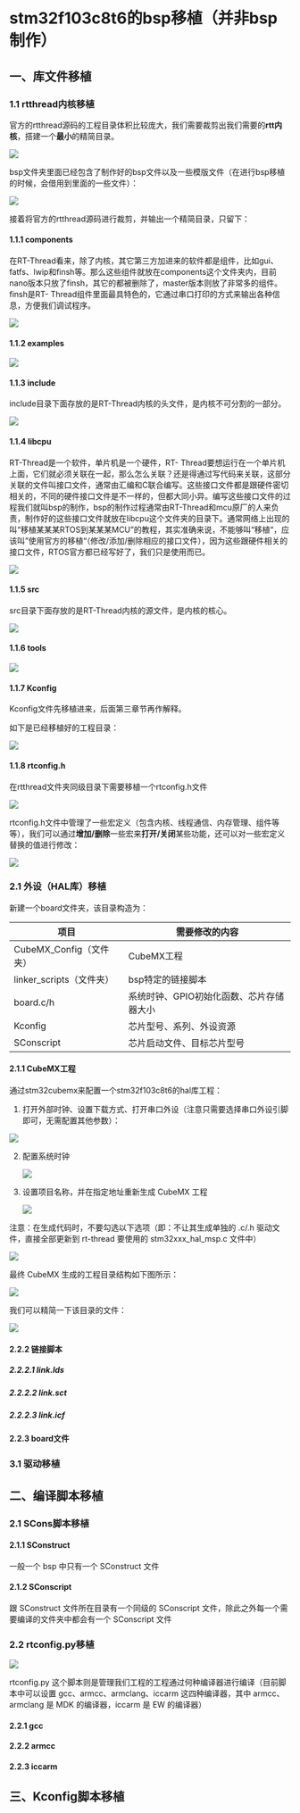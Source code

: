 # stm32f103c8t6的bsp移植（并非bsp制作）

## 一、库文件移植

### 1.1 rtthread内核移植

官方的rtthread源码的工程目录体积比较庞大，我们需要裁剪出我们需要的**rtt内核**，搭建一个**最小**的精简目录。

![](.pic/QQ20250122-151041.png)

bsp文件夹里面已经包含了制作好的bsp文件以及一些模版文件（在进行bsp移植的时候，会借用到里面的一些文件）：

![](.pic/QQ20250122-145927.png)

接着将官方的rtthread源码进行裁剪，并输出一个精简目录，只留下：

#### 1.1.1 components

在RT-Thread看来，除了内核，其它第三方加进来的软件都是组件，比如gui、fatfs、lwip和finsh等。那么这些组件就放在components这个文件夹内，目前nano版本只放了finsh，其它的都被删除了，master版本则放了非常多的组件。finsh是RT- Thread组件里面最具特色的，它通过串口打印的方式来输出各种信息，方便我们调试程序。

![](.pic/QQ20250122-193556.png)

#### 1.1.2 examples

![](.pic/QQ20250122-200537.png)

#### 1.1.3 include

include目录下面存放的是RT-Thread内核的头文件，是内核不可分割的一部分。

![](.pic/QQ20250122-193951.png)

#### 1.1.4 libcpu

RT-Thread是一个软件，单片机是一个硬件，RT- Thread要想运行在一个单片机上面，它们就必须关联在一起，那么怎么关联？还是得通过写代码来关联，这部分 关联的文件叫接口文件，通常由汇编和C联合编写。这些接口文件都是跟硬件密切相关的，不同的硬件接口文件是不一样的，但都大同小异。编写这些接口文件的过程我们就叫bsp的制作，bsp的制作过程通常由RT-Thread和mcu原厂的人来负责，制作好的这些接口文件就放在libcpu这个文件夹的目录下。通常网络上出现的叫“移植某某某RTOS到某某某MCU”的教程，其实准确来说，不能够叫“移植“，应该叫”使用官方的移植“（修改/添加/删除相应的接口文件），因为这些跟硬件相关的接口文件，RTOS官方都已经写好了，我们只是使用而已。

![](.pic/QQ20250122-194658.png)

#### 1.1.5 src

src目录下面存放的是RT-Thread内核的源文件，是内核的核心。

![](.pic/QQ20250122-194716.png)

#### 1.1.6 tools

![](.pic/QQ20250122-200550.png)

#### 1.1.7 Kconfig

Kconfig文件先移植进来，后面第三章节再作解释。

如下是已经移植好的工程目录：

![](.pic/QQ20250122-153210.png)

#### 1.1.8 rtconfig.h

在rtthread文件夹同级目录下需要移植一个rtconfig.h文件

![](.pic/QQ20250121-225301.png)

rtconfig.h文件中管理了一些宏定义（包含内核、线程通信、内存管理、组件等等），我们可以通过**增加/删除**一些宏来**打开/关闭**某些功能，还可以对一些宏定义替换的值进行修改：

![](.pic/QQ20250121-231139.png)



### 2.1 外设（HAL库）移植

新建一个board文件夹，该目录构造为：

| 项目                     | 需要修改的内容                           |
| ------------------------ | ---------------------------------------- |
| CubeMX_Config（文件夹）  | CubeMX工程                               |
| linker_scripts（文件夹） | bsp特定的链接脚本                        |
| board.c/h                | 系统时钟、GPIO初始化函数、芯片存储器大小 |
| Kconfig                  | 芯片型号、系列、外设资源                 |
| SConscript               | 芯片启动文件、目标芯片型号               |

#### 2.1.1 CubeMX工程

通过stm32cubemx来配置一个stm32f103c8t6的hal库工程：

1. 打开外部时钟、设置下载方式、打开串口外设（注意只需要选择串口外设引脚即可，无需配置其他参数）：

![](.pic/QQ20250122-215054.png)

2. 配置系统时钟

   ![](.pic/QQ20250122-232352.png)

3. 设置项目名称，并在指定地址重新生成 CubeMX 工程

   ![](.pic/QQ20250122-233110.png)

注意：在生成代码时，不要勾选以下选项（即：不让其生成单独的 .c/.h 驱动文件，直接全部更新到 rt-thread 要使用的 stm32xxx_hal_msp.c 文件中）

![](.pic/QQ20250122-233519.png)

最终 CubeMX 生成的工程目录结构如下图所示：

![](.pic/QQ20250122-235555.png)

我们可以精简一下该目录的文件：

![](.pic/QQ20250122-235638.png)

#### 2.2.2 链接脚本

##### 2.2.2.1 link.lds

##### 2.2.2.2 link.sct

##### 2.2.2.3 link.icf

#### 2.2.3 board文件



### 3.1 驱动移植





## 二、编译脚本移植

### 2.1 SCons脚本移植

#### 2.1.1 SConstruct

一般一个 bsp 中只有一个 SConstruct 文件

#### 2.1.2 SConscript

跟 SConstruct 文件所在目录有一个同级的 SConscript 文件，除此之外每一个需要编译的文件夹中都会有一个 SConscript 文件

### 2.2 rtconfig.py移植

![](.pic/QQ20250121-225311.png)

rtconfig.py 这个脚本则是管理我们工程的工程通过何种编译器进行编译（目前脚本中可以设置 gcc、armcc、armclang、iccarm 这四种编译器，其中 armcc、armclang 是 MDK 的编译器，iccarm 是 EW 的编译器）

#### 2.2.1 gcc

#### 2.2.2 armcc

#### 2.2.3 iccarm



## 三、Kconfig脚本移植


